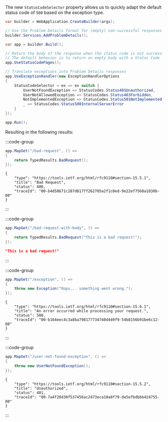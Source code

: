 The new `StatusCodeSelector` property allows us to quickly adapt the default status code of `500` based on the exception type.

```cs{11-20}:Program.cs
var builder = WebApplication.CreateBuilder(args);

// Use the Problem Details format for (empty) non-successful responses
builder.Services.AddProblemDetails();

var app = builder.Build();

// Return the body of the response when the status code is not successful
// The default behavior is to return an empty body with a Status Code
app.UseStatusCodePages();

// Translate exceptions into Problem Details responses
app.UseExceptionHandler(new ExceptionHandlerOptions
{
    StatusCodeSelector = ex => ex switch {
        UserNotFoundException => StatusCodes.Status401Unauthorized,
        UserNotAllowedException => StatusCodes.Status403Forbidden,
        NotImplementedException => StatusCodes.Status501NotImplemented,
        _ => StatusCodes.Status500InternalServerError
    }
});

app.Run();
```

Resulting in the following results:

:::code-group

```cs [title=Endpoint: BadRequest]
app.MapGet("/bad-request", () =>
{
    return TypedResults.BadRequest();
});
```

```json{3-4} [title=Response output]
{
    "type": "https://tools.ietf.org/html/rfc9110#section-15.5.1",
    "title": "Bad Request",
    "status": 400,
    "traceId": "00-b4d58671c287d817ff262705a2f1c0ed-9e22ef7560a1830b-00"
}
```

:::

:::code-group

```cs [title=Endpoint: BadRequest with body]
app.MapGet("/bad-request-with-body", () =>
{
    return TypedResults.BadRequest("This is a bad request!");
});
```

```json [title=Response output]
"This is a bad request!"
```

:::

:::code-group

```cs [title=Endpoint: Exception]
app.MapGet("/exception", () =>
{
    throw new Exception("Oops... something went wrong.");
});
```

```json{3-4} [title=Response output]
{
    "type": "https://tools.ietf.org/html/rfc9110#section-15.6.1",
    "title": "An error occurred while processing your request.",
    "status": 500,
    "traceId": "00-b164eec4c3a8ba798177734748d449f9-54b8156b91be6c12-00"
}
```

:::

:::code-group

```cs [title=Endpoint: UserNotFound Exception]
app.MapGet("/user-not-found-exception", () =>
{
    throw new UserNotFoundException();
});
```

```json{3-4} [title=Response output]
{
    "type": "https://tools.ietf.org/html/rfc9110#section-15.5.2",
    "title": "Unauthorized",
    "status": 401,
    "traceId": "00-7a4f20d30f537456ac2473eca10a8f79-de5efbdbbb424755-00"
}
```

:::
